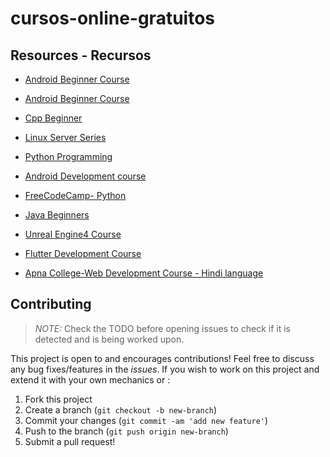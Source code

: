 # cursos-online-gratuitos

## Resources - Recursos

- <a href="https://www.youtube.com/watch?v=bo_LP6QOUio&ab_channel=freeCodeCamp.org" target="_blank">Android Beginner Course</a>

- [Android Beginner Course](https://www.youtube.com/watch?v=bo_LP6QOUio&ab_channel=freeCodeCamp.org)
- [Cpp Beginner](https://www.youtube.com/watch?v=vLnPwxZdW4Y)
- [Linux Server Series](https://drive.google.com/open?id=1U-Ol3nix-jTJJ35-cCXalbPK41REBw3E)
- [Python Programming](https://drive.google.com/drive/folders/1rpYBKUQtTg2QPyGJRRxyxTVvZ--Ypeas?usp=drive_open)
- [Android Development course](https://drive.google.com/open?id=1KHOZ7pbgUVZNwdMUss98AsJjgu0vIbsS)
- [FreeCodeCamp- Python](https://youtu.be/rfscVS0vtbw)
- [Java Beginners](https://www.youtube.com/watch?v=eIrMbAQSU34)
- [Unreal Engine4 Course](https://www.youtube.com/watch?v=PrcfA4WZW_o)
- [Flutter Development Course](https://www.youtube.com/watch?v=x0uinJvhNxI)
- [Apna College-Web Development Course - Hindi language](https://youtube.com/playlist?list=PLfqMhTWNBTe3H6c9OGXb5_6wcc1Mca52n)

## Contributing

> _NOTE:_ Check the TODO before opening issues to check if it is detected and is being worked upon.

This project is open to and encourages contributions! Feel free to discuss any bug fixes/features in the _issues_. If you wish to work on this project and extend it with your own mechanics or :

1.  Fork this project
2.  Create a branch (`git checkout -b new-branch`)
3.  Commit your changes (`git commit -am 'add new feature'`)
4.  Push to the branch (`git push origin new-branch`)
5.  Submit a pull request!

